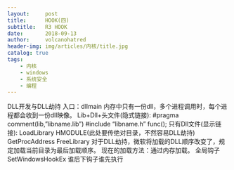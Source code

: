 ```yaml
---
layout:     post
title:      HOOK(四)
subtitle:   R3 HOOK
date:       2018-09-13
author:     volcanohatred
header-img: img/articles/内核/title.jpg
catalog: true
tags:
    - 内核
    - windows
    - 系统安全
    - 编程
---
```


DLL开发与DLL劫持
入口：dllmain
内存中只有一份dll，多个进程调用时，每个进程都会收到一份dll映像。
Lib+Dll+头文件(隐式链接):
#pragma comment(lib,”libname.lib”)
#include “libname.h”
func();
只有Dll文件(显示链接):
LoadLibrary HMODULE(此处要传绝对目录，不然容易DLL劫持)
GetProcAddress
FreeLibrary
对于DLL劫持，微软将加载的DLL顺序改变了，规定加载当前目录为最后加载顺序。
现在的加载方法：通过内存加载。
全局钩子SetWindowsHookEx
谁后下钩子谁先执行